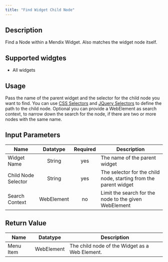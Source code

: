 ```yaml
---
title: "Find Widget Child Node"
---
```

## Description
Find a Node within a Mendix Widget.
Also matches the widget node itself.

## Supported widgtes
 + All widgets

## Usage
Pass the name of the parent widget and the selector for the child node you want to find. You can use [CSS Selectors](../../Selectors#CSS+Selectors) and [JQuery Selectors](../../Selectors#JQuery+Selectors) to define the path to the child node.
Optional you can provide a WebElement as search context, to narrow down the search for the node, if there are two or more nodes with the same name.

## Input Parameters
Name | Datatype | Required | Description
---- | :--------: | :--------: | ---------------
Widget Name | String | yes | The name of the parent widget
Child Node Selector | String | yes | The selector for the child node, starting from the parent widget
Search Context | WebElement | no | Limit the search for the node to the given WebElement

## Return Value

Name | Datatype | Description
---- | :---------: | ---------------
Menu Item | WebElement | The child node of the Widget as a Web Element.
